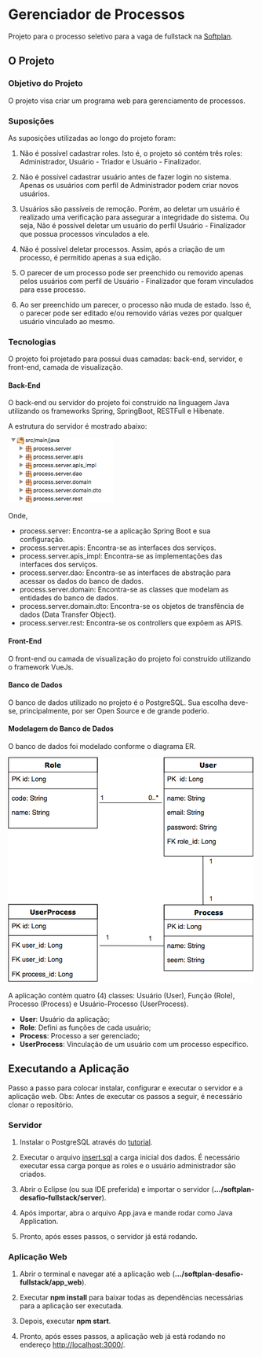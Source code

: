 # Gerenciador de Processos

Projeto para o processo seletivo para a vaga de fullstack na [Softplan](https://www.softplan.com.br/carreira/).

## O Projeto

### Objetivo do Projeto

O projeto visa criar um programa web para gerenciamento de processos. 

### Suposições

As suposições utilizadas ao longo do projeto foram:

1. Não é possível cadastrar roles. Isto é, o projeto só contém três roles: Administrador, Usuário - Triador e Usuário - Finalizador.

2. Não é possível cadastrar usuário antes de fazer login no sistema. Apenas os usuários com perfil de Administrador podem criar novos usuários. 

3. Usuários são passíveis de remoção. Porém, ao deletar um usuário é realizado uma verificação para assegurar a integridade do sistema. Ou seja, Não é possível deletar um usuário do perfil Usuário - Finalizador que possua processos vinculados a ele.

4. Não é possível deletar processos. Assim, após a criação de um processo, é permitido apenas a sua edição.

5. O parecer de um processo pode ser preenchido ou removido apenas pelos usuários com perfil de Usuário - Finalizador que foram vinculados para esse processo.

6. Ao ser preenchido um parecer, o processo não muda de estado. Isso é, o parecer pode ser editado e/ou removido várias vezes por qualquer usuário vinculado ao mesmo.

### Tecnologias

O projeto foi projetado para possui duas camadas: back-end, servidor, e front-end, camada de visualização.

#### Back-End

O back-end ou servidor do projeto foi construído na linguagem Java utilizando os frameworks Spring, SpringBoot, RESTFull e Hibenate.

A estrutura do servidor é mostrado abaixo: 

![Estrutura Servidor](docs/images/estruturaServer.png)

Onde,

* process.server: Encontra-se a aplicação Spring Boot e sua configuração. 
* process.server.apis: Encontra-se as interfaces dos serviços.
* process.server.apis_impl: Encontra-se as implementações das interfaces dos serviços.
* process.server.dao: Encontra-se as interfaces de abstração para acessar os dados do banco de dados.
* process.server.domain: Encontra-se as classes que modelam as entidades do banco de dados.
* process.server.domain.dto: Encontra-se os objetos de transfência de dados (Data Transfer Object).
* process.server.rest: Encontra-se os controllers que expõem as APIS.

#### Front-End

O front-end ou camada de visualização do projeto foi construído utilizando o framework VueJs.

#### Banco de Dados

O banco de dados utilizado no projeto é o PostgreSQL. Sua escolha deve-se, principalmente, por ser Open Source e de grande poderio.

#### Modelagem do Banco de Dados

O banco de dados foi modelado conforme o diagrama ER.

![Diagrama](docs/images/diagrama.png)

A aplicação contém quatro (4) classes: Usuário (User), Função (Role), Processo (Process) e Usuário-Processo (UserProcess). 

- **User**: Usuário da aplicação;
- **Role**: Defini as funções de cada usuário;
- **Process**: Processo a ser gerenciado;
- **UserProcess**: Vinculação de um usuário com um processo específico.

## Executando a Aplicação

Passo a passo para colocar instalar, configurar e executar o servidor e a aplicação web.
Obs: Antes de executar os passos a seguir, é necessário clonar o repositório.

### Servidor

1. Instalar o PostgreSQL através do [tutorial](server/docs/install_postgresql.md).

2. Executar o arquivo [insert.sql](server/docs/insert.sql) a carga inicial dos dados. É necessário executar essa carga porque as roles e o usuário administrador são criados.

3. Abrir o Eclipse (ou sua IDE preferida) e importar o servidor (**.../softplan-desafio-fullstack/server**).

4. Após importar, abra o arquivo App.java e mande rodar como Java Application.

5. Pronto, após esses passos, o servidor já está rodando. 

### Aplicação Web

1. Abrir o terminal e navegar até a aplicação web (**.../softplan-desafio-fullstack/app_web**).

2. Executar **npm install** para baixar todas as dependências necessárias para a aplicação ser executada.

3. Depois, executar **npm start**.

4. Pronto, após esses passos, a aplicação web já está rodando no endereço [http://localhost:3000/](http://localhost:3000/).

